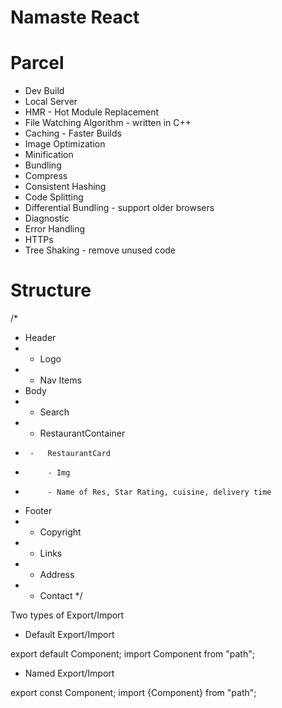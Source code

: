 # Namaste React

# Parcel

- Dev Build
- Local Server
- HMR - Hot Module Replacement
- File Watching Algorithm - written in C++
- Caching - Faster Builds
- Image Optimization
- Minification
- Bundling
- Compress
- Consistent Hashing
- Code Splitting
- Differential Bundling - support older browsers
- Diagnostic
- Error Handling
- HTTPs
- Tree Shaking - remove unused code

# Structure

/\*

- Header
- - Logo
- - Nav Items
- Body
- - Search
- - RestaurantContainer
-      -   RestaurantCard
-          - Img
-          - Name of Res, Star Rating, cuisine, delivery time
- Footer
- - Copyright
- - Links
- - Address
- - Contact
    \*/

Two types of Export/Import

- Default Export/Import

export default Component;
import Component from "path";

- Named Export/Import

export const Component;
import {Component} from "path";
